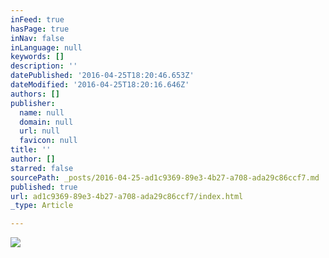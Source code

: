 ```yaml
---
inFeed: true
hasPage: true
inNav: false
inLanguage: null
keywords: []
description: ''
datePublished: '2016-04-25T18:20:46.653Z'
dateModified: '2016-04-25T18:20:16.646Z'
authors: []
publisher:
  name: null
  domain: null
  url: null
  favicon: null
title: ''
author: []
starred: false
sourcePath: _posts/2016-04-25-ad1c9369-89e3-4b27-a708-ada29c86ccf7.md
published: true
url: ad1c9369-89e3-4b27-a708-ada29c86ccf7/index.html
_type: Article

---
```

![](https://the-grid-user-content.s3-us-west-2.amazonaws.com/6f14c168-4684-49ab-af31-ad5951ea1ff8.jpg)